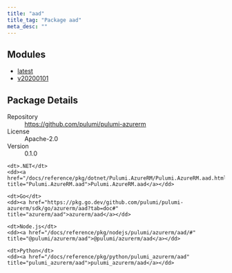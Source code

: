 ```yaml
---
title: "aad"
title_tag: "Package aad"
meta_desc: ""
---
```


<!-- WARNING: this file was generated by Pulumi Docs Generator. -->
<!-- Do not edit by hand unless you're certain you know what you are doing! -->



<h2 id="modules">Modules</h2>
<ul class="api">
    <li><a href="latest/" title="latest"><span class="symbol module"></span>latest</a></li>
    <li><a href="v20200101/" title="v20200101"><span class="symbol module"></span>v20200101</a></li>
</ul>

<h2 id="package-details">Package Details</h2>
<dl class="package-details">
	<dt>Repository</dt>
	<dd><a href="https://github.com/pulumi/pulumi-azurerm">https://github.com/pulumi/pulumi-azurerm</a></dd>
	<dt>License</dt>
	<dd>Apache-2.0</dd>
	<dt>Version</dt>
	<dd>0.1.0</dd>
</dl>



<dl class="tabular">

    <dt>.NET</dt>
    <dd><a href="/docs/reference/pkg/dotnet/Pulumi.AzureRM/Pulumi.AzureRM.aad.html" title="Pulumi.AzureRM.aad">Pulumi.AzureRM.aad</a></dd>

    <dt>Go</dt>
    <dd><a href="https://pkg.go.dev/github.com/pulumi/pulumi-azurerm/sdk/go/azurerm/aad?tab=doc#" title="azurerm/aad">azurerm/aad</a></dd>

    <dt>Node.js</dt>
    <dd><a href="/docs/reference/pkg/nodejs/pulumi/azurerm/aad/#" title="@pulumi/azurerm/aad">@pulumi/azurerm/aad</a></dd>

    <dt>Python</dt>
    <dd><a href="/docs/reference/pkg/python/pulumi_azurerm/aad" title="pulumi_azurerm/aad">pulumi_azurerm/aad</a></dd>

</dl>


